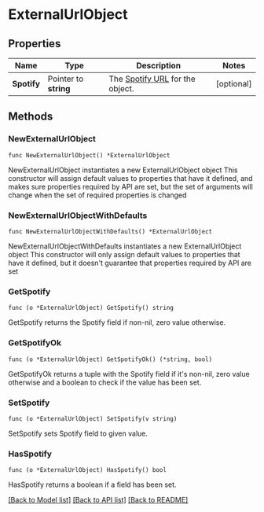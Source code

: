 # ExternalUrlObject

## Properties

Name | Type | Description | Notes
------------ | ------------- | ------------- | -------------
**Spotify** | Pointer to **string** | The [Spotify URL](/documentation/web-api/#spotify-uris-and-ids) for the object.  | [optional] 

## Methods

### NewExternalUrlObject

`func NewExternalUrlObject() *ExternalUrlObject`

NewExternalUrlObject instantiates a new ExternalUrlObject object
This constructor will assign default values to properties that have it defined,
and makes sure properties required by API are set, but the set of arguments
will change when the set of required properties is changed

### NewExternalUrlObjectWithDefaults

`func NewExternalUrlObjectWithDefaults() *ExternalUrlObject`

NewExternalUrlObjectWithDefaults instantiates a new ExternalUrlObject object
This constructor will only assign default values to properties that have it defined,
but it doesn't guarantee that properties required by API are set

### GetSpotify

`func (o *ExternalUrlObject) GetSpotify() string`

GetSpotify returns the Spotify field if non-nil, zero value otherwise.

### GetSpotifyOk

`func (o *ExternalUrlObject) GetSpotifyOk() (*string, bool)`

GetSpotifyOk returns a tuple with the Spotify field if it's non-nil, zero value otherwise
and a boolean to check if the value has been set.

### SetSpotify

`func (o *ExternalUrlObject) SetSpotify(v string)`

SetSpotify sets Spotify field to given value.

### HasSpotify

`func (o *ExternalUrlObject) HasSpotify() bool`

HasSpotify returns a boolean if a field has been set.


[[Back to Model list]](../README.md#documentation-for-models) [[Back to API list]](../README.md#documentation-for-api-endpoints) [[Back to README]](../README.md)


